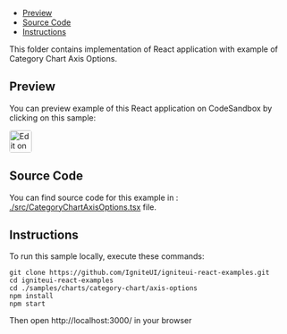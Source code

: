 <!-- NOTE: do not change this file because it will be auto re-generated from template file: -->
<!-- https://github.com/IgniteUI/igniteui-react-examples/tree/master/templates/sample/ReadMe.md -->

<!-- ## Table of Contents -->
- [Preview](#Preview)
- [Source Code](#Source-Code)
- [Instructions](#Instructions)

This folder contains implementation of React application with example of Category Chart Axis Options.
<!-- in the Category Chart component -->
<!-- [Category Chart](https://infragistics.com/Reactsite/components/category-chart.html) -->

## Preview

You can preview example of this React application on CodeSandbox by clicking on this sample:

<html lang="en" xmlns="http://www.w3.org/1999/xhtml">
    <body>
        <a target="_blank" href="https://codesandbox.io/s/github/IgniteUI/igniteui-react-examples/tree/master/samples/charts/category-chart/axis-options?fontsize=14&hidenavigation=1&theme=dark&view=preview&file=/src/CategoryChartAxisOptions.tsx" rel="noopener noreferrer">
            <img height="40px" style="border-radius: 0.25rem" alt="Edit on CodeSandbox" src="https://static.infragistics.com/xplatform/images/sandbox/code.png"/>
        </a>
        <!-- <a target="_blank"
href="https://codesandbox.io/s/github/IgniteUI/igniteui-react-examples/tree/master/samples/maps/geo-map/binding-csv-points?fontsize=14&hidenavigation=1&theme=dark&view=preview">
            <img alt="Edit Sample" src="https://codesandbox.io/static/img/play-codesandbox.svg"/>
        </a> -->
        <!-- <a target="_blank" style="margin-left: 0.5rem"
href="https://codesandbox.io/embed/github/IgniteUI/igniteui-react-examples/tree/master/samples/charts/category-chart/axis-options?fontsize=14&hidenavigation=1&theme=dark&view=preview&file=/src/CategoryChartAxisOptions.tsx">
            <img height="40px" style="border-radius: 5px" alt="View on CodeSandbox" src="https://static.infragistics.com/xplatform/images/sandbox/view.png"/>
        </a> -->
        <!-- <a target="_blank"
href="https://codesandbox.io/embed/github/IgniteUI/igniteui-react-examples/tree/master/samples/maps/geo-map/binding-csv-points?fontsize=14&hidenavigation=1&theme=dark&view=preview">
            <img alt="View on CodeSandbox" src="https://static.infragistics.com/xplatform/images/sandbox/view.png"/>
        </a>
https://codesandbox.io/embed/react-treemap-overview-rtb45
https://codesandbox.io/static/img/play-codesandbox.svg
https://codesandbox.io/embed/react-treemap-overview-rtb45?view=browser -->
    </body>
</html>

<!-- ## Sample Preview -->

<!-- <iframe
  src="https://codesandbox.io/embed/github/IgniteUI/igniteui-react-examples/tree/master/samples/charts/category-chart/axis-options?fontsize=14&hidenavigation=1&theme=dark&view=preview&file=/src/CategoryChartAxisOptions.tsx"
  style="width:100%; height:400px; border:0; border-radius: 4px; overflow:hidden;"
  allow="accelerometer; ambient-light-sensor; camera; encrypted-media; geolocation; gyroscope; hid; microphone; midi; payment; usb; vr"
  sandbox="allow-forms allow-modals allow-popups allow-presentation allow-same-origin allow-scripts"
></iframe> -->

## Source Code

You can find source code for this example in :
[./src/CategoryChartAxisOptions.tsx](./src/CategoryChartAxisOptions.tsx) file.

<!-- The following section provides source code from:
`./src/CategoryChartAxisOptions.tsx` file: -->

<!-- ```tsx
import { IgrCategoryChart } from 'igniteui-react-charts';
import { IgrCategoryChartModule } from 'igniteui-react-charts';
import * as React from 'react';

IgrCategoryChartModule.register();

export default class CategoryChartAxisTypes extends React.Component<any, any> {
    public data: any[];

    constructor(props: any) {
        super(props);
        this.initData();
    }

    public render() {
        return (
        <div className="igContainer" >
            <div className="igComponent">
                <IgrCategoryChart
                    width="100%"
                    height="100%"
                    chartType="Line"
                    markerTypes="Circle"
                    chartTitle="Olympic Medals By Country"
                    dataSource={this.data}
                    thickness={3}

                    xAxisLabelTextStyle="9pt Verdana"
                    xAxisLabelTopMargin={5}
                    xAxisLabelTextColor="gray"
                    yAxisLabelLocation="OutsideRight"
                    yAxisLabelTextStyle="9pt Verdana"
                    yAxisLabelRightMargin={0}
                    yAxisLabelTextColor="gray"

                    xAxisTitle="Olympic Games"
                    xAxisTitleTextColor="gray"
                    xAxisTitleTextStyle="10pt Verdana"
                    xAxisTitleAngle={0}
                    yAxisTitle="Total Medals"
                    yAxisTitleTextStyle="10pt Verdana"
                    yAxisTitleTextColor="gray"
                    yAxisTitleAngle={90}
                    yAxisTitleLeftMargin={5}

                    xAxisTickLength={10}
                    xAxisTickStrokeThickness={0.5}
                    xAxisTickStroke="black"
                    yAxisTickLength={10}
                    yAxisTickStrokeThickness={0.5}
                    yAxisTickStroke="black"

                    yAxisMinimumValue={50}
                    yAxisMaximumValue={150}

                    xAxisInterval={1}
                    xAxisMajorStroke="gray"
                    xAxisMajorStrokeThickness={0.5}

                    yAxisInterval={25}
                    yAxisMajorStroke="black"
                    yAxisMajorStrokeThickness={1}
                    yAxisMinorInterval={5}
                    yAxisMinorStroke="gray"
                    yAxisMinorStrokeThickness={0.5}

                    xAxisGap={0.125}
                    xAxisOverlap={0}/>
            </div>
        </div>
        );
    }

    public initData() {
        const usaMedals: any = [
            { Year: "1996", UnitedStates: 148 },
            { Year: "2000", UnitedStates: 142 },
            { Year: "2004", UnitedStates: 134 },
            { Year: "2008", UnitedStates: 131 },
            { Year: "2012", UnitedStates: 135 },
            { Year: "2016", UnitedStates: 146 },
        ];
        const chinaMedals: any = [
            { Year: "1996", China: 110 },
            { Year: "2000", China: 115 },
            { Year: "2004", China: 121 },
            { Year: "2008", China: 129 },
            { Year: "2012", China: 115 },
            { Year: "2016", China: 112 },
        ];
        const russiaMedals: any = [
            { Year: "1996", Russia: 95 },
            { Year: "2000", Russia: 91 },
            { Year: "2004", Russia: 86 },
            { Year: "2008", Russia: 65 },
            { Year: "2012", Russia: 77 },
            { Year: "2016", Russia: 88 },
        ];
        this.data = [ usaMedals, chinaMedals, russiaMedals ];
    }
}

``` -->

## Instructions
To run this sample locally, execute these commands:

```
git clone https://github.com/IgniteUI/igniteui-react-examples.git
cd igniteui-react-examples
cd ./samples/charts/category-chart/axis-options
npm install
npm start

```

Then open http://localhost:3000/ in your browser

